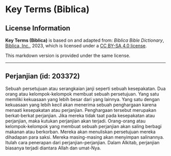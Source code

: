 # Key Terms (Biblica)

## License Information

**Key Terms (Biblica)** is based on and adapted from: _Biblica Bible Dictionary_, [Biblica, Inc.](https://www.biblica.com/), 2023, which is licensed under a [CC BY-SA 4.0 license](https://creativecommons.org/licenses/by-sa/4.0/legalcode.en).

This markdown version is provided under the same license.



--------------------------------

## Perjanjian (id: 203372)

Sebuah persetujuan atau serangkaian janji seperti sebuah kesepakatan. Dua orang atau kelompok\-kelompok membuat sebuah persetujuan. Yang satu memiliki kekuasaan yang lebih besar dari yang lainnya. Yang satu dengan kekuasaan yang lebih kecil akan menerima sebuah penghargaan karena menaati kesepakatan atau perjanjian. Penghargaan tersebut merupakan berkat\-berkat perjanjian. Jika mereka tidak taat pada kesepakatan atau perjanjian, maka kutukan perjanjian akan terjadi. Orang\-orang atau kelompok\-kelompok yang membuat sebuah perjanjian akan saling berbagi makanan atau berkorban. Mereka akan menuliskan persetujuan mereka dihadapan para saksi. Mereka masing\-masing akan menyimpan salinannya. Itulah cara penerapan dari perjanjian\-perjanjian. Dalam Alkitab, perjanjian biasanya terjadi diantara Allah dan umat\-Nya. 


